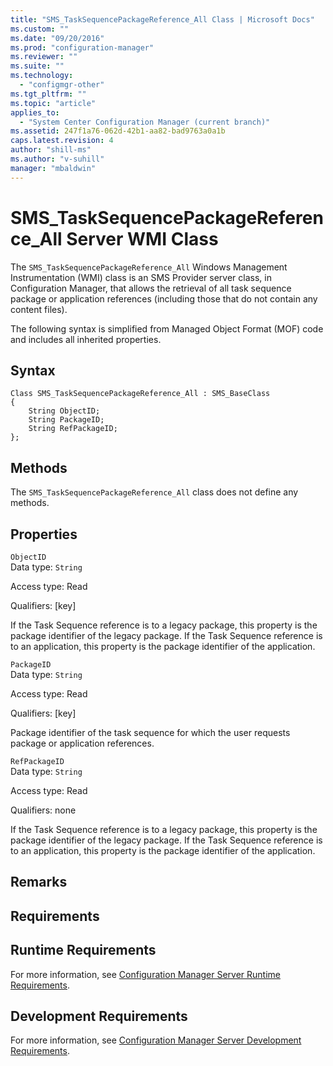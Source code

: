 ```yaml
---
title: "SMS_TaskSequencePackageReference_All Class | Microsoft Docs"
ms.custom: ""
ms.date: "09/20/2016"
ms.prod: "configuration-manager"
ms.reviewer: ""
ms.suite: ""
ms.technology:
  - "configmgr-other"
ms.tgt_pltfrm: ""
ms.topic: "article"
applies_to:
  - "System Center Configuration Manager (current branch)"
ms.assetid: 247f1a76-062d-42b1-aa82-bad9763a0a1b
caps.latest.revision: 4
author: "shill-ms"
ms.author: "v-suhill"
manager: "mbaldwin"
---
```

# SMS_TaskSequencePackageReference_All Server WMI Class
The `SMS_TaskSequencePackageReference_All` Windows Management Instrumentation (WMI) class is an SMS Provider server class, in Configuration Manager, that allows the retrieval of all task sequence package or application references (including those that do not contain any content files).  

 The following syntax is simplified from Managed Object Format (MOF) code and includes all inherited properties.  

## Syntax  

```  
Class SMS_TaskSequencePackageReference_All : SMS_BaseClass  
{  
    String ObjectID;  
    String PackageID;  
    String RefPackageID;  
};  
```  

## Methods  
 The `SMS_TaskSequencePackageReference_All` class does not define any methods.  

## Properties  
 `ObjectID`  
 Data type: `String`  

 Access type: Read  

 Qualifiers: [key]  

 If the Task Sequence reference is to a legacy package, this property is the package identifier of the legacy package. If the Task Sequence reference is to an application, this property is the package identifier of the application.  

 `PackageID`  
 Data type: `String`  

 Access type: Read  

 Qualifiers: [key]  

 Package identifier of the task sequence for which the user requests package or application references.  

 `RefPackageID`  
 Data type: `String`  

 Access type: Read  

 Qualifiers: none  

 If the Task Sequence reference is to a legacy package, this property is the package identifier of the legacy package. If the Task Sequence reference is to an application, this property is the package identifier of the application.  

## Remarks  

## Requirements  

## Runtime Requirements  
 For more information, see [Configuration Manager Server Runtime Requirements](../../../develop/core/reqs/server-runtime-requirements.md).  

## Development Requirements  
 For more information, see [Configuration Manager Server Development Requirements](../../../develop/core/reqs/server-development-requirements.md).
